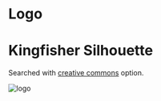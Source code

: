 # Logo

# Kingfisher Silhouette

Searched with [creative commons](https://www.publicdomainpictures.net/fr/view-image.php?image=42404&picture=kingfisher-silhouette-doiseau-illu) option.


![logo](https://user-images.githubusercontent.com/107263089/230779103-9442930c-abba-4043-952b-e517de8c5aa4.jpg)

